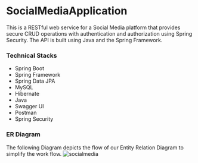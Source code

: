 # SocialMediaApplication

This is a RESTful web service for a Social Media platform that provides secure CRUD operations with authentication and authorization using Spring Security. The API is built using Java and the Spring Framework.


### Technical Stacks

- Spring Boot 
- Spring Framework
- Spring Data JPA 
- MySQL 
- Hibernate
- Java
- Swagger UI
- Postman
- Spring Security


### ER Diagram
The following Diagram depicts the flow of our Entity Relation Diagram to simplify the work flow.
![socialmedia](https://github.com/ujjawalyt/SocialMediaApplication/assets/87421981/af601c85-0b2a-4d7e-8de5-a32d5d43fba2)

